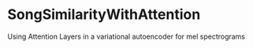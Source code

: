# SongSimilarityWithAttention
Using Attention Layers in a variational autoencoder for mel spectrograms
